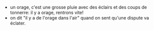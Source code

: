 - un orage, c'est une grosse pluie avec des éclairs et des coups de tonnerre: il y a orage, rentrons vite!
- on dit "il y a de l'orage dans l'air" quand on sent qu'une dispute va éclater.